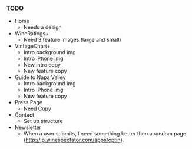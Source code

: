 ### TODO
* Home
    - Needs a design
* WineRatings+
    - Need 3 feature images (large and small)
* VintageChart+
    - Intro background img
    - Intro iPhone img
    - New intro copy
    - New feature copy
* Guide to Napa Valley
    - Intro background img
    - Intro iPhone img
    - New feature copy
* Press Page
    - Need Copy
* Contact
    - Set up structure
* Newsletter
    - When a user submits, I need something better then a random page (http://lp.winespectator.com/apps/optin).